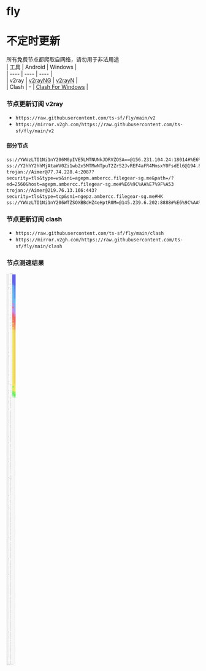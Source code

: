 # fly
# 不定时更新
所有免费节点都爬取自网络，请勿用于非法用途  
|  工具  | Android  | Windows  |  
|  ----  | ----   | ----  |  
| v2ray  | [v2rayNG](https://github.com/2dust/v2rayNG/releases) | [v2rayN](https://github.com/2dust/v2rayN/releases) |  
| Clash  | - | [Clash For Windows](https://github.com/2dust/clashN/releases) | 
  
### 节点更新订阅  v2ray
- `https://raw.githubusercontent.com/ts-sf/fly/main/v2`  
- `https://mirror.v2gh.com/https://raw.githubusercontent.com/ts-sf/fly/main/v2`  

#### 部分节点  
``` 
ss://YWVzLTI1Ni1nY206M0pIVE5LMTNUNkJDRVZOSA==@156.231.104.24:18014#%E6%9C%AA%E7%9F%A5
ss://Y2hhY2hhMjAtaWV0Zi1wb2x5MTMwNTpuT2ZrS2JvREF4aFR4MmsxY0FsdEl6@194.87.45.189:443#%E6%9C%AA%E7%9F%A52%20632.8KB%2Fs
trojan://Aimer@77.74.228.4:2087?security=tls&type=ws&sni=agepm.ambercc.filegear-sg.me&path=/?ed=2560&host=agepm.ambercc.filegear-sg.me#%E6%9C%AA%E7%9F%A53
trojan://Aimer@219.76.13.166:443?security=tls&type=tcp&sni=ngepz.ambercc.filegear-sg.me#HK
ss://YWVzLTI1Ni1nY206WTZSOXBBdHZ4eHptR0M=@145.239.6.202:8888#%E6%9C%AA%E7%9F%A54%201.8MB%2Fs
```
### 节点更新订阅  clash
- `https://raw.githubusercontent.com/ts-sf/fly/main/clash`  
- `https://mirror.v2gh.com/https://raw.githubusercontent.com/ts-sf/fly/main/clash`  

### 节点测速结果
![image](traffic.png)

